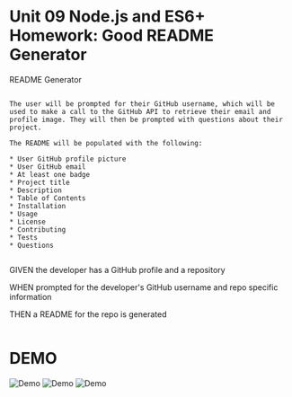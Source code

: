 # Unit 09 Node.js and ES6+ Homework: Good README Generator
README Generator
```

The user will be prompted for their GitHub username, which will be used to make a call to the GitHub API to retrieve their email and profile image. They will then be prompted with questions about their project.

The README will be populated with the following:

* User GitHub profile picture 
* User GitHub email
* At least one badge
* Project title
* Description
* Table of Contents
* Installation
* Usage
* License
* Contributing
* Tests
* Questions


```
GIVEN the developer has a GitHub profile and a repository

WHEN prompted for the developer's GitHub username and repo specific information

THEN a README for the repo is generated
```
```
# DEMO

![Demo](Demo1.gif)
![Demo](Demo2.gif)
![Demo](Demo3.gif)
